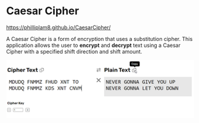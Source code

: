 # Caesar Cipher
https://philliplam8.github.io/CaesarCipher/

A Caesar Cipher is a form of encryption that uses a substitution cipher.
This application allows the user to **encrypt** and **decrypt** text using a Caesar Cipher with a specified shift direction and shift amount.

![demo image](https://raw.githubusercontent.com/philliplam8/CaesarCipher/main/assets/CaesarCipherDemoImage.png)
